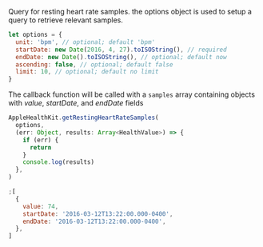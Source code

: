 Query for resting heart rate samples. the options object is used to setup a query to retrieve relevant samples.

```javascript
let options = {
  unit: 'bpm', // optional; default 'bpm'
  startDate: new Date(2016, 4, 27).toISOString(), // required
  endDate: new Date().toISOString(), // optional; default now
  ascending: false, // optional; default false
  limit: 10, // optional; default no limit
}
```

The callback function will be called with a `samples` array containing objects with _value_, _startDate_, and _endDate_ fields

```javascript
AppleHealthKit.getRestingHeartRateSamples(
  options,
  (err: Object, results: Array<HealthValue>) => {
    if (err) {
      return
    }
    console.log(results)
  },
)
```

```javascript
;[
  {
    value: 74,
    startDate: '2016-03-12T13:22:00.000-0400',
    endDate: '2016-03-12T13:22:00.000-0400',
  },
]
```
